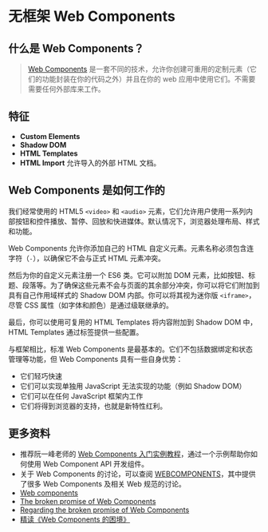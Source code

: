 # 无框架 Web Components

## 什么是 Web Components？

> [Web Components](https://developer.mozilla.org/zh-CN/docs/Web/Web_Components) 是一套不同的技术，允许你创建可重用的定制元素（它们的功能封装在你的代码之外）并且在你的 web 应用中使用它们。不需要需要任何外部库来工作。

## 特征

- **Custom Elements**
- **Shadow DOM**
- **HTML Templates**
- **HTML Import** 允许导入的外部 HTML 文档。

## Web Components 是如何工作的

我们经常使用的 HTML5 `<video>` 和 `<audio>` 元素，它们允许用户使用一系列内部按钮和控件播放、暂停、回放和快进媒体。默认情况下，浏览器处理布局、样式和功能。

Web Components 允许你添加自己的 HTML 自定义元素。元素名称必须包含连字符（`-`），以确保它不会与正式 HTML 元素冲突。

然后为你的自定义元素注册一个 ES6 类。它可以附加 DOM 元素，比如按钮、标题、段落等。为了确保这些元素不会与页面的其余部分冲突，你可以将它们附加到具有自己作用域样式的 Shadow DOM 内部。你可以将其视为迷你版 `<iframe>`，尽管 CSS 属性（如字体和颜色）是通过级联继承的。

最后，你可以使用可复用的 HTML Templates 将内容附加到 Shadow DOM 中，HTML Templates 通过标签提供一些配置。

与框架相比，标准 Web Components 是最基本的。它们不包括数据绑定和状态管理等功能，但 Web Components 具有一些自身优势：

- 它们轻巧快速
- 它们可以实现单独用 JavaScript 无法实现的功能（例如 Shadow DOM）
- 它们可以在任何 JavaScript 框架内工作
- 它们将得到浏览器的支持，也就是新特性红利。

## 更多资料

- 推荐阮一峰老师的 [Web Components 入门实例教程](https://www.ruanyifeng.com/blog/2019/08/web_components.html)，通过一个示例帮助你如何使用 Web Component API 开发组件。
- 关于 Web Components 的讨论，可以查阅 [WEBCOMPONENTS](https://www.webcomponents.org/)，其中提供了很多 Web Components 及相关 Web 规范的讨论。
- [Web components](https://zh.javascript.info/web-components)
- [The broken promise of Web Components](https://dmitriid.com/blog/2017/03/the-broken-promise-of-web-components/)
- [Regarding the broken promise of Web Components](https://robdodson.me/posts/regarding-the-broken-promise-of-web-components/)
- [精读《Web Components 的困境》](https://github.com/ascoders/weekly/blob/master/%E5%89%8D%E6%B2%BF%E6%8A%80%E6%9C%AF/10.%E7%B2%BE%E8%AF%BB%E3%80%8AWeb%20Components%20%E7%9A%84%E5%9B%B0%E5%A2%83%E3%80%8B.md)
